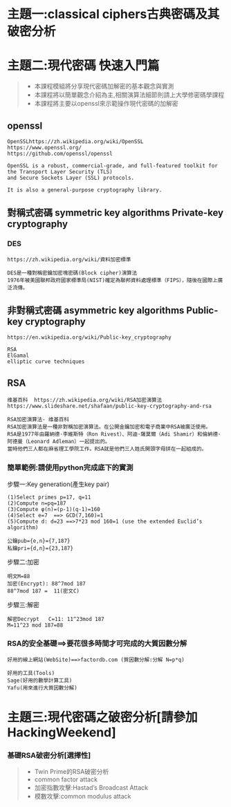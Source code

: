 
# 主題一:classical ciphers古典密碼及其破密分析

# 主題二:現代密碼  快速入門篇

>* 本課程模組將分享現代密碼加解密的基本觀念與實測
>* 本課程將以簡單觀念介紹為主,相關演算法細節則請上大學修密碼學課程
>* 本課程將主要以openssl來示範操作現代密碼的加解密

## openssl

```
OpenSSLhttps://zh.wikipedia.org/wiki/OpenSSL
https://www.openssl.org/
https://github.com/openssl/openssl

```

```
OpenSSL is a robust, commercial-grade, and full-featured toolkit for the Transport Layer Security (TLS) 
and Secure Sockets Layer (SSL) protocols. 

It is also a general-purpose cryptography library.
```



## 對稱式密碼 symmetric key algorithms  Private-key cryptography

### DES
```
https://zh.wikipedia.org/wiki/資料加密標準
```
```
DES是一種對稱密鑰加密塊密碼(Block cipher)演算法
1976年被美國聯邦政府國家標準局(NIST)確定為聯邦資料處理標準（FIPS），隨後在國際上廣泛流傳。
```

## 非對稱式密碼 asymmetric key algorithms Public-key cryptography

```
https://en.wikipedia.org/wiki/Public-key_cryptography

RSA
ElGamal
elliptic curve techniques 
```
## RSA
```
维基百科  https://zh.wikipedia.org/wiki/RSA加密演算法
https://www.slideshare.net/shafaan/public-key-cryptography-and-rsa
```
```
RSA加密演算法- 维基百科
RSA加密演算法是一種非對稱加密演算法。在公開金鑰加密和電子商業中RSA被廣泛使用。
RSA是1977年由羅納德·李維斯特（Ron Rivest）、阿迪·薩莫爾（Adi Shamir）和倫納德·阿德曼（Leonard Adleman）一起提出的。
當時他們三人都在麻省理工學院工作。RSA就是他們三人姓氏開頭字母拼在一起組成的。
```

### 簡單範例:請使用python完成底下的實測

步驟一:Key generation(產生key pair)
```
(1)Select primes p=17, q=11
(2)Compute n=pq=187
(3)Compute φ(n)=(p-1)(q-1)=160
(4)Select e=7  ==> GCD(7,160)=1
(5)Compute d: d=23 ==>7*23 mod 160=1 (use the extended Euclid’s algorithm)

公鑰pub={e,n}={7,187}
私鑰pri={d,n}={23,187}
```
步驟二:加密
```
明文M=88
加密(Encrypt): 88^7mod 187
88^7mod 187 =  11(密文C)
```
步驟三:解密
```
解密Decrypt   C=11: 11^23mod 187
M=11^23 mod 187=88
```

### RSA的安全基礎==>要花很多時間才可完成的大質因數分解

```
好用的線上網站(WebSite)==>factordb.com (質因數分解:分解 N=p*q)

好用的工具(Tools)
Sage(好用的數學計算工具)
Yafu(用來進行大質因數分解)
```

# 主題三:現代密碼之破密分析[請參加HackingWeekend]

### 基礎RSA破密分析[選擇性]

>* Twin Prime的RSA破密分析
>* common factor attack
>* 加密指數攻擊:Hastad’s Broadcast Attack
>* 模數攻擊:common modulus attack
